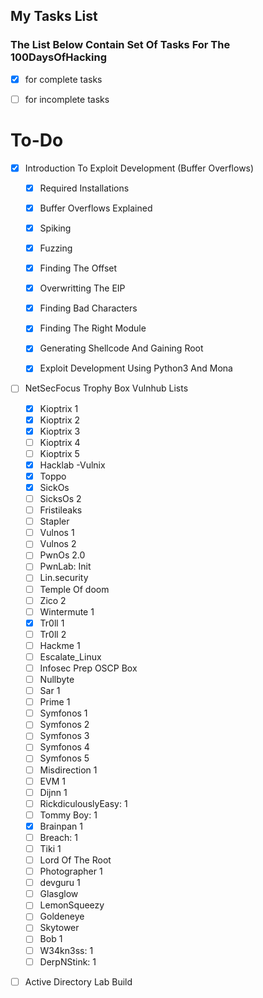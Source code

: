 ## My Tasks List

### The List Below Contain Set Of Tasks For The 100DaysOfHacking 

-  [x] for complete tasks  

-  [ ] for incomplete tasks 

# To-Do


- [x]  Introduction To Exploit Development (Buffer Overflows) 

     - [x]  Required Installations
     - [x]  Buffer Overflows Explained
     - [x]  Spiking
     - [x]  Fuzzing
     - [x]  Finding The Offset
     - [x]  Overwritting The EIP
     - [x]  Finding Bad Characters
     - [x]  Finding The Right Module
     - [x]  Generating Shellcode And Gaining Root
     - [x]  Exploit Development Using Python3 And Mona


- [ ]   NetSecFocus Trophy Box Vulnhub Lists

     - [x]  Kioptrix 1
     - [x]  Kioptrix 2
     - [x]  Kioptrix 3
     - [ ]  Kioptrix 4
     - [ ]  Kioptrix 5
     - [x]  Hacklab -Vulnix
     - [x]  Toppo
     - [x]  SickOs
     - [ ]  SicksOs 2
     - [ ]  Fristileaks
     - [ ]  Stapler
     - [ ]  Vulnos 1
     - [ ]  Vulnos 2
     - [ ]  PwnOs 2.0
     - [ ]  PwnLab: Init
     - [ ]  Lin.security
     - [ ]  Temple Of doom
     - [ ]  Zico 2
     - [ ]  Wintermute 1
     - [x]  Tr0ll 1
     - [ ]  Tr0ll 2
     - [ ]  Hackme 1
     - [ ]  Escalate_Linux
     - [ ]  Infosec Prep OSCP Box
     - [ ]  Nullbyte
     - [ ]  Sar 1
     - [ ]  Prime 1
     - [ ]  Symfonos 1
     - [ ]  Symfonos 2
     - [ ]  Symfonos 3
     - [ ]  Symfonos 4
     - [ ]  Symfonos 5
     - [ ]  Misdirection 1
     - [ ]  EVM 1
     - [ ]  Dijnn 1
     - [ ]  RickdiculouslyEasy: 1
     - [ ]  Tommy Boy: 1
     - [x]  Brainpan 1
     - [ ]  Breach: 1
     - [ ]  Tiki 1
     - [ ]  Lord Of The Root
     - [ ]  Photographer 1
     - [ ]  devguru 1
     - [ ]  Glasglow
     - [ ]  LemonSqueezy
     - [ ]  Goldeneye
     - [ ]  Skytower
     - [ ]  Bob 1
     - [ ]  W34kn3ss: 1 
     - [ ]  DerpNStink: 1
 
- [ ]    Active Directory Lab Build 
